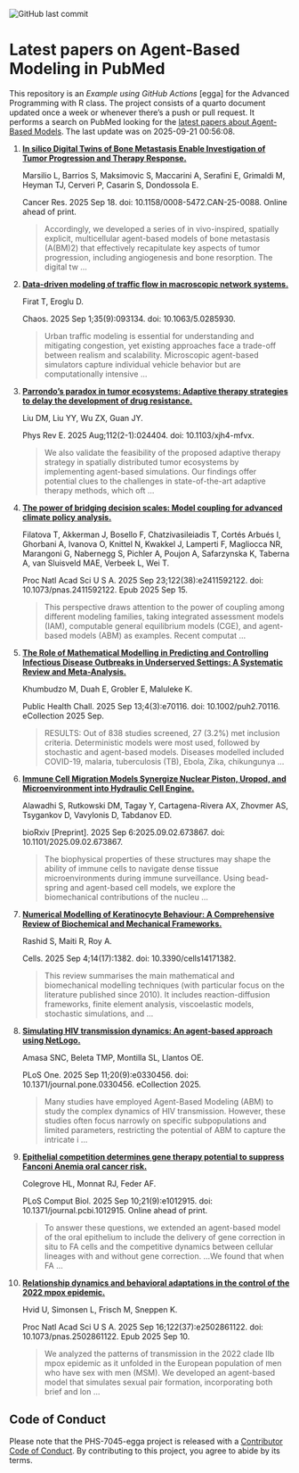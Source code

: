 ![GitHub last
commit](https://img.shields.io/github/last-commit/UofUEpiBio/PHS-7045-egga.png)

# Latest papers on Agent-Based Modeling in PubMed

This repository is an *Example using GitHub Actions* \[egga\] for the
Advanced Programming with R class. The project consists of a quarto
document updated once a week or whenever there’s a push or pull request.
It performs a search on PubMed looking for the <a
href="https://pubmed.ncbi.nlm.nih.gov/?term=agent-based+model&amp;sort=date"
target="_blank">latest papers about Agent-Based Models</a>. The last
update was on 2025-09-21 00:56:08.

<div class="cell">

</div>

1.  [**In silico Digital Twins of Bone Metastasis Enable Investigation
    of Tumor Progression and Therapy
    Response.**](https://pubmed.ncbi.nlm.nih.gov/40965325/)

    Marsilio L, Barrios S, Maksimovic S, Maccarini A, Serafini E,
    Grimaldi M, Heyman TJ, Cerveri P, Casarin S, Dondossola E.

    Cancer Res. 2025 Sep 18. doi: 10.1158/0008-5472.CAN-25-0088. Online
    ahead of print.

    > Accordingly, we developed a series of in vivo-inspired, spatially
    > explicit, multicellular agent-based models of bone metastasis
    > (A(BM)2) that effectively recapitulate key aspects of tumor
    > progression, including angiogenesis and bone resorption. The
    > digital tw …

2.  [**Data-driven modeling of traffic flow in macroscopic network
    systems.**](https://pubmed.ncbi.nlm.nih.gov/40956603/)

    Firat T, Eroglu D.

    Chaos. 2025 Sep 1;35(9):093134. doi: 10.1063/5.0285930.

    > Urban traffic modeling is essential for understanding and
    > mitigating congestion, yet existing approaches face a trade-off
    > between realism and scalability. Microscopic agent-based
    > simulators capture individual vehicle behavior but are
    > computationally intensive …

3.  [**Parrondo’s paradox in tumor ecosystems: Adaptive therapy
    strategies to delay the development of drug
    resistance.**](https://pubmed.ncbi.nlm.nih.gov/40954788/)

    Liu DM, Liu YY, Wu ZX, Guan JY.

    Phys Rev E. 2025 Aug;112(2-1):024404. doi: 10.1103/xjh4-mfvx.

    > We also validate the feasibility of the proposed adaptive therapy
    > strategy in spatially distributed tumor ecosystems by implementing
    > agent-based simulations. Our findings offer potential clues to the
    > challenges in state-of-the-art adaptive therapy methods, which oft
    > …

4.  [**The power of bridging decision scales: Model coupling for
    advanced climate policy
    analysis.**](https://pubmed.ncbi.nlm.nih.gov/40953255/)

    Filatova T, Akkerman J, Bosello F, Chatzivasileiadis T, Cortés
    Arbués I, Ghorbani A, Ivanova O, Knittel N, Kwakkel J, Lamperti F,
    Magliocca NR, Marangoni G, Nabernegg S, Pichler A, Poujon A,
    Safarzynska K, Taberna A, van Sluisveld MAE, Verbeek L, Wei T.

    Proc Natl Acad Sci U S A. 2025 Sep 23;122(38):e2411592122. doi:
    10.1073/pnas.2411592122. Epub 2025 Sep 15.

    > This perspective draws attention to the power of coupling among
    > different modeling families, taking integrated assessment models
    > (IAM), computable general equilibrium models (CGE), and
    > agent-based models (ABM) as examples. Recent computat …

5.  [**The Role of Mathematical Modelling in Predicting and Controlling
    Infectious Disease Outbreaks in Underserved Settings: A Systematic
    Review and
    Meta-Analysis.**](https://pubmed.ncbi.nlm.nih.gov/40951905/)

    Khumbudzo M, Duah E, Grobler E, Maluleke K.

    Public Health Chall. 2025 Sep 13;4(3):e70116. doi:
    10.1002/puh2.70116. eCollection 2025 Sep.

    > RESULTS: Out of 838 studies screened, 27 (3.2%) met inclusion
    > criteria. Deterministic models were most used, followed by
    > stochastic and agent-based models. Diseases modelled included
    > COVID-19, malaria, tuberculosis (TB), Ebola, Zika, chikungunya …

6.  [**Immune Cell Migration Models Synergize Nuclear Piston, Uropod,
    and Microenvironment into Hydraulic Cell
    Engine.**](https://pubmed.ncbi.nlm.nih.gov/40950229/)

    Alawadhi S, Rutkowski DM, Tagay Y, Cartagena-Rivera AX, Zhovmer AS,
    Tsygankov D, Vavylonis D, Tabdanov ED.

    bioRxiv \[Preprint\]. 2025 Sep 6:2025.09.02.673867. doi:
    10.1101/2025.09.02.673867.

    > The biophysical properties of these structures may shape the
    > ability of immune cells to navigate dense tissue microenvironments
    > during immune surveillance. Using bead-spring and agent-based cell
    > models, we explore the biomechanical contributions of the nucleu …

7.  [**Numerical Modelling of Keratinocyte Behaviour: A Comprehensive
    Review of Biochemical and Mechanical
    Frameworks.**](https://pubmed.ncbi.nlm.nih.gov/40940792/)

    Rashid S, Maiti R, Roy A.

    Cells. 2025 Sep 4;14(17):1382. doi: 10.3390/cells14171382.

    > This review summarises the main mathematical and biomechanical
    > modelling techniques (with particular focus on the literature
    > published since 2010). It includes reaction-diffusion frameworks,
    > finite element analysis, viscoelastic models, stochastic
    > simulations, and …

8.  [**Simulating HIV transmission dynamics: An agent-based approach
    using NetLogo.**](https://pubmed.ncbi.nlm.nih.gov/40934282/)

    Amasa SNC, Beleta TMP, Montilla SL, Llantos OE.

    PLoS One. 2025 Sep 11;20(9):e0330456. doi:
    10.1371/journal.pone.0330456. eCollection 2025.

    > Many studies have employed Agent-Based Modeling (ABM) to study the
    > complex dynamics of HIV transmission. However, these studies often
    > focus narrowly on specific subpopulations and limited parameters,
    > restricting the potential of ABM to capture the intricate i …

9.  [**Epithelial competition determines gene therapy potential to
    suppress Fanconi Anemia oral cancer
    risk.**](https://pubmed.ncbi.nlm.nih.gov/40929164/)

    Colegrove HL, Monnat RJ, Feder AF.

    PLoS Comput Biol. 2025 Sep 10;21(9):e1012915. doi:
    10.1371/journal.pcbi.1012915. Online ahead of print.

    > To answer these questions, we extended an agent-based model of the
    > oral epithelium to include the delivery of gene correction in situ
    > to FA cells and the competitive dynamics between cellular lineages
    > with and without gene correction. …We found that when FA …

10. [**Relationship dynamics and behavioral adaptations in the control
    of the 2022 mpox
    epidemic.**](https://pubmed.ncbi.nlm.nih.gov/40928872/)

    Hvid U, Simonsen L, Frisch M, Sneppen K.

    Proc Natl Acad Sci U S A. 2025 Sep 16;122(37):e2502861122. doi:
    10.1073/pnas.2502861122. Epub 2025 Sep 10.

    > We analyzed the patterns of transmission in the 2022 clade IIb
    > mpox epidemic as it unfolded in the European population of men who
    > have sex with men (MSM). We developed an agent-based model that
    > simulates sexual pair formation, incorporating both brief and lon
    > …

## Code of Conduct

Please note that the PHS-7045-egga project is released with a
[Contributor Code of
Conduct](https://contributor-covenant.org/version/2/1/CODE_OF_CONDUCT.html).
By contributing to this project, you agree to abide by its terms.
